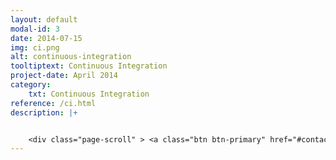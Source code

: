 ```yaml
---
layout: default
modal-id: 3
date: 2014-07-15
img: ci.png
alt: continuous-integration
tooltiptext: Continuous Integration
project-date: April 2014
category:
    txt: Continuous Integration
reference: /ci.html
description: |+


    <div class="page-scroll" > <a class="btn btn-primary" href="#contact" data-dismiss="modal" data-target="#" > Contáctanos </a></div>
---
```

